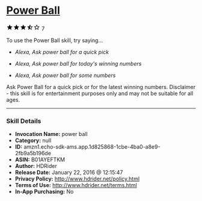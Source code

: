# [Power Ball](http://alexa.amazon.com/#skills/amzn1.echo-sdk-ams.app.1d825868-1cbe-4ba0-a8e9-2fb9a5b196de)
![3.2 stars](../../images/ic_star_black_18dp_1x.png)![3.2 stars](../../images/ic_star_black_18dp_1x.png)![3.2 stars](../../images/ic_star_black_18dp_1x.png)![3.2 stars](../../images/ic_star_half_black_18dp_1x.png)![3.2 stars](../../images/ic_star_border_black_18dp_1x.png) 7

To use the Power Ball skill, try saying...

* *Alexa, Ask power ball for a quick pick*

* *Alexa, Ask power ball for today's winning numbers*

* *Alexa, Ask power ball for some numbers*

Ask Power Ball for a quick pick or for the latest winning numbers.
Disclaimer - this skill is for entertainment purposes only and may not be suitable for all ages.

***

### Skill Details

* **Invocation Name:** power ball
* **Category:** null
* **ID:** amzn1.echo-sdk-ams.app.1d825868-1cbe-4ba0-a8e9-2fb9a5b196de
* **ASIN:** B01AYEFTKM
* **Author:** HDRider
* **Release Date:** January 22, 2016 @ 12:15:47
* **Privacy Policy:** http://www.hdrider.net/policy.html
* **Terms of Use:** http://www.hdrider.net/terms.html
* **In-App Purchasing:** No
